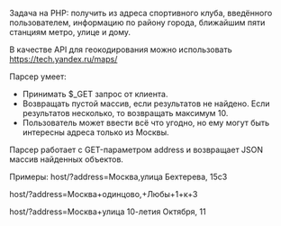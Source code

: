 Задача на PHP: получить из адреса спортивного клуба, введённого пользователем, информацию по району города, ближайшим пяти станциям метро, улице и дому.
 
В качестве API для геокодирования можно использовать https://tech.yandex.ru/maps/
 
Парсер умеет: 
- Принимать $_GET запрос от клиента.
- Возвращать пустой массив, если результатов не найдено. Если результатов несколько, то возвращать максимум 10. 
- Пользователь может ввести всё что угодно, но ему могут быть интересны адреса только из Москвы.


Парсер работает с GET-параметром address и возвращает JSON массив найденных объектов.

Примеры:
host/?address=Москва,улица Бехтерева, 15с3

host/?address=Москва+одинцово,+Любы+1+к+3

host/?address=Москва+улица 10-летия Октября, 11
